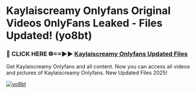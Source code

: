 # Kaylaiscreamy Onlyfans Original Videos 0nlyFans Leaked - Files Updated! (yo8bt)

<h3>🔴 CLICK HERE 🌐==►► <a href="https://tinyurl.com/ehrbuxhb" rel="nofollow">Kaylaiscreamy Onlyfans Updated Files</a></h3>

Get Kaylaiscreamy Onlyfans and all content. Now you can access all videos and pictures of Kaylaiscreamy Onlyfans. New Updated Files 2025!

[![yo8bt](https://i.imgur.com/lVYEuWS.gif)](https://tinyurl.com/ehrbuxhb)
